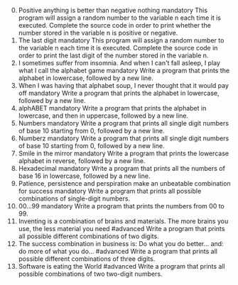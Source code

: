 0. Positive anything is better than negative nothing mandatory
This program will assign a random number to the variable n each time it is executed. Complete the source code in order to print whether the number stored in the variable n is positive or negative.
1. The last digit mandatory
This program will assign a random number to the variable n each time it is executed. Complete the source code in order to print the last digit of the number stored in the variable n.
2. I sometimes suffer from insomnia. And when I can't fall asleep, I play what I call the alphabet game mandatory
Write a program that prints the alphabet in lowercase, followed by a new line.
3. When I was having that alphabet soup, I never thought that it would pay off mandatory
Write a program that prints the alphabet in lowercase, followed by a new line.
4. alphABET mandatory
Write a program that prints the alphabet in lowercase, and then in uppercase, followed by a new line.
5. Numbers mandatory
Write a program that prints all single digit numbers of base 10 starting from 0, followed by a new line.
6. Numberz mandatory
Write a program that prints all single digit numbers of base 10 starting from 0, followed by a new line.
7. Smile in the mirror mandatory
Write a program that prints the lowercase alphabet in reverse, followed by a new line.
8. Hexadecimal mandatory
Write a program that prints all the numbers of base 16 in lowercase, followed by a new line.
9. Patience, persistence and perspiration make an unbeatable combination for success mandatory
Write a program that prints all possible combinations of single-digit numbers.
10. 00...99 mandatory
Write a program that prints the numbers from 00 to 99.
11. Inventing is a combination of brains and materials. The more brains you use, the less material you need #advanced
Write a program that prints all possible different combinations of two digits.
12. The success combination in business is: Do what you do better... and: do more of what you do... #advanced
Write a program that prints all possible different combinations of three digits.
13. Software is eating the World #advanced
Write a program that prints all possible combinations of two two-digit numbers.
